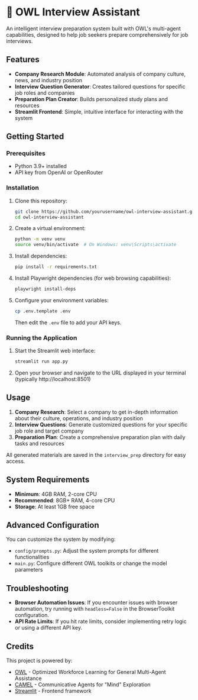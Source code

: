# 🦉 OWL Interview Assistant

An intelligent interview preparation system built with OWL's multi-agent capabilities, designed to help job seekers prepare comprehensively for job interviews.

## Features

- **Company Research Module**: Automated analysis of company culture, news, and industry position
- **Interview Question Generator**: Creates tailored questions for specific job roles and companies
- **Preparation Plan Creator**: Builds personalized study plans and resources
- **Streamlit Frontend**: Simple, intuitive interface for interacting with the system

## Getting Started

### Prerequisites

- Python 3.9+ installed
- API key from OpenAI or OpenRouter

### Installation

1. Clone this repository:
   ```bash
   git clone https://github.com/yourusername/owl-interview-assistant.git
   cd owl-interview-assistant
   ```

2. Create a virtual environment:
   ```bash
   python -m venv venv
   source venv/bin/activate  # On Windows: venv\Scripts\activate
   ```

3. Install dependencies:
   ```bash
   pip install -r requirements.txt
   ```

4. Install Playwright dependencies (for web browsing capabilities):
   ```bash
   playwright install-deps
   ```

5. Configure your environment variables:
   ```bash
   cp .env.template .env
   ```
   
   Then edit the `.env` file to add your API keys.

### Running the Application

1. Start the Streamlit web interface:
   ```bash
   streamlit run app.py
   ```

2. Open your browser and navigate to the URL displayed in your terminal (typically http://localhost:8501)

## Usage

1. **Company Research**: Select a company to get in-depth information about their culture, operations, and industry position
2. **Interview Questions**: Generate customized questions for your specific job role and target company
3. **Preparation Plan**: Create a comprehensive preparation plan with daily tasks and resources

All generated materials are saved in the `interview_prep` directory for easy access.

## System Requirements

- **Minimum**: 4GB RAM, 2-core CPU
- **Recommended**: 8GB+ RAM, 4-core CPU
- **Storage**: At least 1GB free space

## Advanced Configuration

You can customize the system by modifying:

- `config/prompts.py`: Adjust the system prompts for different functionalities
- `main.py`: Configure different OWL toolkits or change the model parameters

## Troubleshooting

- **Browser Automation Issues**: If you encounter issues with browser automation, try running with `headless=False` in the BrowserToolkit configuration.
- **API Rate Limits**: If you hit rate limits, consider implementing retry logic or using a different API key.

## Credits

This project is powered by:
- [OWL](https://github.com/camel-ai/owl) - Optimized Workforce Learning for General Multi-Agent Assistance
- [CAMEL](https://github.com/camel-ai/camel) - Communicative Agents for "Mind" Exploration
- [Streamlit](https://streamlit.io/) - Frontend framework
